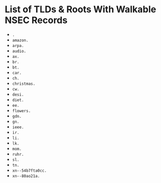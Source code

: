 # List of TLDs & Roots With Walkable NSEC Records

* `.`
* `amazon.`
* `arpa.`
* `audio.`
* `ax.`
* `br.`
* `bt.`
* `car.`
* `ch.`
* `christmas.`
* `cw.`
* `desi.`
* `diet.`
* `ee.`
* `flowers.`
* `gdn.`
* `gn.`
* `ieee.`
* `ir.`
* `li.`
* `lk.`
* `mom.`
* `ruhr.`
* `sl.`
* `tn.`
* `xn--54b7fta0cc.`
* `xn--80ao21a.`
